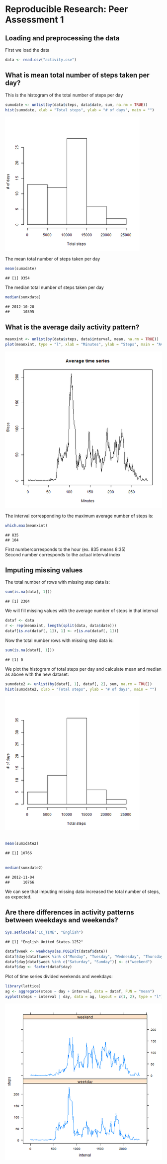 # Reproducible Research: Peer Assessment 1


## Loading and preprocessing the data

First we load the data

```r
data <- read.csv("activity.csv")
```



## What is mean total number of steps taken per day?

This is the histogram of the total number of steps per day

```r
sumxdate <- unlist(by(data$steps, data$date, sum, na.rm = TRUE))
hist(sumxdate, xlab = "Total steps", ylab = "# of days", main = "")
```

![plot of chunk unnamed-chunk-2](figure/unnamed-chunk-2.png) 


The  mean total number of steps taken per day

```r
mean(sumxdate)
```

```
## [1] 9354
```

The  median total number of steps taken per day

```r
median(sumxdate)
```

```
## 2012-10-20 
##      10395
```



## What is the average daily activity pattern?


```r
meanxint <- unlist(by(data$steps, data$interval, mean, na.rm = TRUE))
plot(meanxint, type = "l", xlab = "Minutes", ylab = "Steps", main = "Average time series")
```

![plot of chunk unnamed-chunk-5](figure/unnamed-chunk-5.png) 


The interval corresponding to the maximum average number of steps is:

```r
which.max(meanxint)
```

```
## 835 
## 104
```

First numbercorresponds to the hour (ex. 835 means 8:35)  
Second number corresponds to the actual interval index

## Imputing missing values

The total number of rows with missing step data is:

```r
sum(is.na(data[, 1]))
```

```
## [1] 2304
```

We will fill missing values with the average number of steps in that interval


```r
dataf <- data
r <- rep(meanxint, length(split(data, data$date)))
dataf[is.na(dataf[, 1]), 1] <- r[is.na(dataf[, 1])]
```

Now the total number rows with missing step data is:

```r
sum(is.na(dataf[, 1]))
```

```
## [1] 0
```


We plot the histogram of total steps per day and calculate mean and median as above with the new dataset:


```r
sumxdate2 <- unlist(by(dataf[, 1], dataf[, 2], sum, na.rm = TRUE))
hist(sumxdate2, xlab = "Total steps", ylab = "# of days", main = "")
```

![plot of chunk unnamed-chunk-10](figure/unnamed-chunk-10.png) 

```r

mean(sumxdate2)
```

```
## [1] 10766
```

```r

median(sumxdate2)
```

```
## 2012-11-04 
##      10766
```


We can see that imputing missing data increased the total number of steps, as expected.

## Are there differences in activity patterns between weekdays and weekends?


```r
Sys.setlocale("LC_TIME", "English")
```

```
## [1] "English_United States.1252"
```

```r
dataf$week <- weekdays(as.POSIXlt(dataf$date))
dataf$day[dataf$week %in% c("Monday", "Tuesday", "Wednesday", "Thursday", "Friday")] <- c("weekday")
dataf$day[dataf$week %in% c("Saturday", "Sunday")] <- c("weekend")
dataf$day <- factor(dataf$day)
```


Plot of time series divided weekends and weekdays:

```r
library(lattice)
ag <- aggregate(steps ~ day + interval, data = dataf, FUN = "mean")
xyplot(steps ~ interval | day, data = ag, layout = c(1, 2), type = "l")
```

![plot of chunk unnamed-chunk-12](figure/unnamed-chunk-12.png) 


